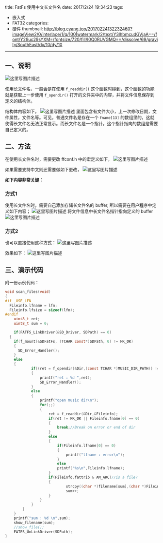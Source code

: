 title: FatFs 使用中文长文件名
date: 2017/2/24 19:34:23
tags:
- 嵌入式
- FAT32
categories:
- 硬件
thumbnail: http://blog.cyang.top/20170224132232460?imageView2/0/interlace/1/q/100|watermark/2/text/Y3lhbmcudGVjaA==/font/Y29uc29sYXM=/fontsize/720/fill/I0Q0RUVGMQ==/dissolve/69/gravity/SouthEast/dx/10/dy/10
---


## 一、说明

![这里写图片描述](http://blog.cyang.top/20170224132232460?imageView2/0/interlace/1/q/100|watermark/2/text/Y3lhbmcudGVjaA==/font/Y29uc29sYXM=/fontsize/720/fill/I0Q0RUVGMQ==/dissolve/69/gravity/SouthEast/dx/10/dy/10)

<!-- more -->

使用长文件名，一般会是在使用 `f_readdir()` 这个函数时碰到，这个函数的功能就是获取上一步使用 `f_opendir()` 打开的文件夹中的内容，并将文件信息保存到定义的结构体。


结构体内容如下，
![这里写图片描述](http://blog.cyang.top/20170224133146238?imageView2/0/interlace/1/q/100|watermark/2/text/Y3lhbmcudGVjaA==/font/Y29uc29sYXM=/fontsize/720/fill/I0Q0RUVGMQ==/dissolve/69/gravity/SouthEast/dx/10/dy/10)
里面包含有文件大小，上一次修改日期，文件属性，文件名等。可见，普通文件名是存在一个 `fname[13]` 的数组里的，这就使得长文件名无法正常显示。而长文件名是一个指针，这个指针指向的数组是需要自己定义的。

## 二、方法

在使用长文件名时，需要更改 ffconf.h 中的宏定义如下，
![这里写图片描述](http://blog.cyang.top/20170224132258711?imageView2/0/interlace/1/q/100|watermark/2/text/Y3lhbmcudGVjaA==/font/Y29uc29sYXM=/fontsize/720/fill/I0Q0RUVGMQ==/dissolve/69/gravity/SouthEast/dx/10/dy/10)

如果需要支持中文则还需要做如下更改，
![这里写图片描述](http://blog.cyang.top/20170224132319663?imageView2/0/interlace/1/q/100|watermark/2/text/Y3lhbmcudGVjaA==/font/Y29uc29sYXM=/fontsize/720/fill/I0Q0RUVGMQ==/dissolve/69/gravity/SouthEast/dx/10/dy/10)

**如下内容非常关键：**

### 方式1
使用长文件名时，需要自己添加存储长文件名的 buffer, 所以需要在用户程序中定义如下内容；
![这里写图片描述](http://blog.cyang.top/20170224132405274?imageView2/0/interlace/1/q/100|watermark/2/text/Y3lhbmcudGVjaA==/font/Y29uc29sYXM=/fontsize/720/fill/I0Q0RUVGMQ==/dissolve/69/gravity/SouthEast/dx/10/dy/10)
将文件信息中长文件名指针指向定义的 buffer
![这里写图片描述](http://blog.cyang.top/20170224132431648?imageView2/0/interlace/1/q/100|watermark/2/text/Y3lhbmcudGVjaA==/font/Y29uc29sYXM=/fontsize/720/fill/I0Q0RUVGMQ==/dissolve/69/gravity/SouthEast/dx/10/dy/10)

### 方式2
也可以直接使用这种方式：
![这里写图片描述](http://blog.cyang.top/20170224192936262?imageView2/0/interlace/1/q/100|watermark/2/text/Y3lhbmcudGVjaA==/font/Y29uc29sYXM=/fontsize/720/fill/I0Q0RUVGMQ==/dissolve/69/gravity/SouthEast/dx/10/dy/10)

效果如下：
![这里写图片描述](http://blog.cyang.top/20170224132524589?imageView2/0/interlace/1/q/100|watermark/2/text/Y3lhbmcudGVjaA==/font/Y29uc29sYXM=/fontsize/720/fill/I0Q0RUVGMQ==/dissolve/69/gravity/SouthEast/dx/10/dy/10)


## 三、演示代码

附一份示例代码：
```c
void scan_files(void)
{
#if _USE_LFN
  Fileinfo.lfname = lfn;
  Fileinfo.lfsize = sizeof(lfn);
#endif
	uint8_t ret;
	uint8_t sum = 0;

	if(FATFS_LinkDriver(&SD_Driver, SDPath) == 0)
  {
    if(f_mount(&SDFatFs, (TCHAR const*)SDPath, 0) != FR_OK)
    {
      SD_Error_Handler();
    }
    else
    {
			if((ret = f_opendir(&Dir,(const TCHAR *)MUSIC_DIR_PATH)) != FR_OK)
			{
				printf("ret : %d ",ret);
				SD_Error_Handler();
			}
			else
			{
				printf("open music dir\n");
				for(;;)
				{
					ret = f_readdir(&Dir,&Fileinfo);
					if(ret != FR_OK || Fileinfo.fname[0] == 0)
					{
						break;//Break on error or end of dir
					}
					else
					{
						if(Fileinfo.lfname[0] == 0)
						{
							printf("lfname : error\n");
						}
						else
						printf("%s\n",Fileinfo.lfname);
					}
					if(Fileinfo.fattrib & AM_ARC)//is a file?
					{
							strcpy((char *)filename[sum],(char *)Fileinfo.lfname);
							sum++;
					}
				}
			}
		}
	}
	printf("sum : %d \n",sum);
	show_filename(sum);
	//show_file();
	FATFS_UnLinkDriver(SDPath);
}
```
